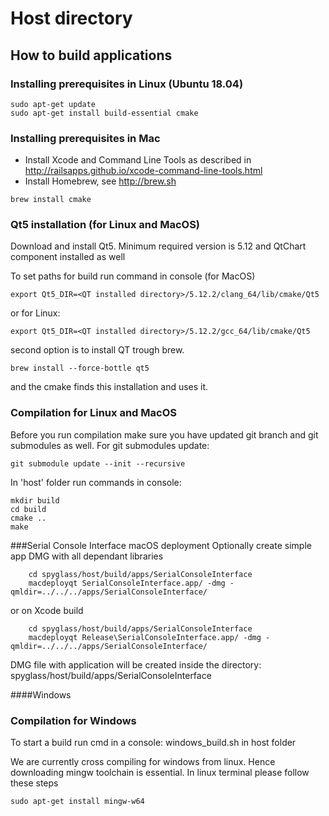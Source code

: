 # Host directory

## How to build applications

### Installing prerequisites in Linux (Ubuntu 18.04)

```
sudo apt-get update
sudo apt-get install build-essential cmake
```

### Installing prerequisites in Mac

* Install Xcode and Command Line Tools as described in http://railsapps.github.io/xcode-command-line-tools.html
* Install Homebrew, see http://brew.sh

```
brew install cmake
```

### Qt5 installation (for Linux and MacOS)

Download and install Qt5. Minimum required version is 5.12 and QtChart component installed as well

To set paths for build run command in console (for MacOS)
```
export Qt5_DIR=<QT installed directory>/5.12.2/clang_64/lib/cmake/Qt5
```

or for Linux:
```
export Qt5_DIR=<QT installed directory>/5.12.2/gcc_64/lib/cmake/Qt5
```


second option is to install QT trough brew.
```
brew install --force-bottle qt5
```

and the cmake finds this installation and uses it.


### Compilation for Linux and MacOS
Before you run compilation make sure you have updated git branch and git submodules as well. For git submodules update:
```
git submodule update --init --recursive
```

In 'host' folder run commands in console:

```
mkdir build
cd build
cmake ..
make
```



###Serial Console Interface macOS deployment
Optionally create simple app DMG with all dependant libraries

```
    cd spyglass/host/build/apps/SerialConsoleInterface
    macdeployqt SerialConsoleInterface.app/ -dmg -qmldir=../../../apps/SerialConsoleInterface/

```

or on Xcode build

```
    cd spyglass/host/build/apps/SerialConsoleInterface
    macdeployqt Release\SerialConsoleInterface.app/ -dmg -qmldir=../../../apps/SerialConsoleInterface/

```
DMG file with application will be created inside the directory:
spyglass/host/build/apps/SerialConsoleInterface

####Windows

### Compilation for Windows
To start a build run cmd in a console: windows_build.sh in host folder

We are currently cross compiling for windows from linux. Hence downloading mingw toolchain is essential. In linux terminal please follow these steps
```
sudo apt-get install mingw-w64
```
